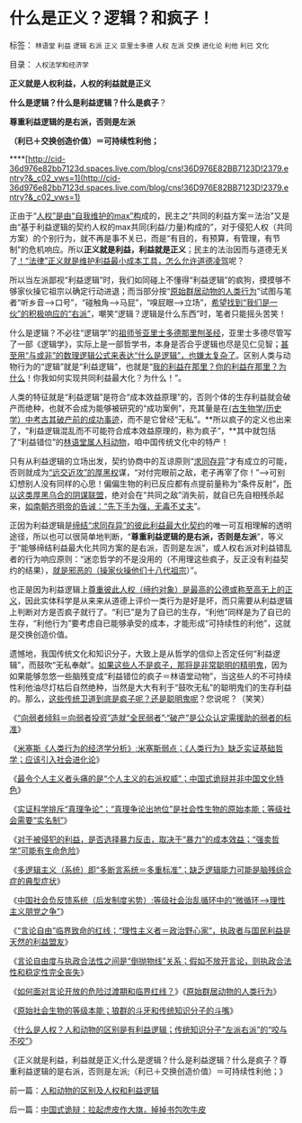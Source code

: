 # 什么是正义？逻辑？和疯子！

标签： `林语堂` `利益` `逻辑` `右派` `正义` `亚里士多德` `人权` `左派` `交换` `进化论` `利他` `利已` `文化` 

目录： `人权法学和经济学`

**正义就是人权利益，人权的利益就是正义**

**什么是逻辑？什么是利益逻辑？什么是疯子**？

**尊重利益逻辑的是右派，否则是左派**

**（利已＋交换创造价值）＝可持续性利他；**

****[http://cid-36d976e82bb7123d.spaces.live.com/blog/cns!36D976E82BB7123D!2379.entry?&_c02_vws=1](http://cid-36d976e82bb7123d.spaces.live.com/blog/cns!36D976E82BB7123D!2379.entry?&_c02_vws=1)

正由于“[人权”是由“自我维护的max”构](../../../2009/9/26/不爱已者何以爱国？.md)成的，民主之“共同的利益方案＝法治”又是由“基于利益逻辑的契约人权的max共同(利益/力量)构成的”，对于侵犯人权（共同方案）的个别行为，就不再是事不关已，而是“有目的，有预算，有管理，有节制”的危机响应。所以**正义就是利益，利益就是正义**；民主的法治因而与道德无关了[！“法律”正义就是维护利益最小成本工具，怎么允许道德凌驾](../../../2011/1/24/法治是有成本的；法治也是会破产的.md)呢？

所以当左派鄙视“利益逻辑”时，我们如同碰上不懂得“利益逻辑”的疯狗，摸摸够不够家伙操它祖宗以确定行动进退；而当部分按“[原始群居动物的人类行为](../../../2011/1/30/狼的斗牙和狗的斗嘴.md)”试图与笔者“听乡音——>口号”，“碰触角——>马屁”，“嗅屁眼——>立场”，[希望找到“我们是一伙”的积极响应的“右派”](../../../2010/6/25/政治家是开发政治利益的专家.md)，嘲笑“逻辑？逻辑是什么东西”时，笔者只能摇头苦笑！

什么是逻辑？不必往“逻辑学”的[祖师爷亚里士多德那里刨圣经](../../../2010/10/19/中国传统文化是“祖师爷的真理权威”.md)，亚里士多德尽管写了一部《逻辑学》，实际上是一部哲学书，本身是否合乎逻辑也尽是见仁见智；[甚至用“与或非”的数理逻辑公式来表达“什么是逻辑”，也嫌太复杂了](../../../2010/6/12/科学和民主属于普罗大众而非仅是“数学家”.md)。区别人类与动物行为的“逻辑”就是“利益逻辑”，也就是“[我的利益在那里？你的利益在那里？为什么](../../../2009/9/26/社会进步从“有私”做起.md)！你我如何实现共同利益最大化？为什么！”。

人类的特征就是“利益逻辑”是符合“成本效益原理”的，否则个体的生存利益就会破产而绝种，也就不会成为能够被研究的“成功案例”，充其量是在[(古生物学/历史学）中考古其破产前的成功事迹](../../../2010/4/20/人性决定利益；利益-&gt;经济；经济-&gt;政治；政治-&gt;军事.md)，而不是它曾经“无私”。**所以疯子的定义也出来了，“利益逻辑混乱而不可能符合成本效益原理的，称为疯子”，**其中就包括了“利益错位”的[林语堂属人科动物](../../../2009/2/2/实例解剖极左的人格认知误区.md)，咱中国传统文化中的特产！

只有从利益逻辑的立场出发，契约协商中的互谅原则“[求同存异](../../../2010/7/22/想学会批评，就不要发泄.md)”才有成立的可能，否则就成为[“远交近攻”的厚黑权](../../../2010/12/23/进化论“近种相残”人类最严重和人类纪.md)谋，“对付完眼前之敌，老子再宰了你！”——>可别幻想别人没有同样的心思！偏偏生物的利已反应都有点提前量称为“条件反射”，[所以这类厚黑乌合的阴谋联盟](../../../2010/7/31/西方政治学指政体学，东方政治学是厚黑学.md)，绝对会在“共同之敌”消失前，就自已先自相残杀起来，[如南朝齐明帝的告诫：“先下手为强，无毒不丈夫](../../../2010/7/31/西方政治学指政体学，东方政治学是厚黑学.md)”。

正因为利益逻辑是[缔结“求同存异”的彼此利益最大化契约](../../../2010/4/19/《五月花号公约》有什么先决条件.md)的唯一可互相理解的透明途径，所以也可以很简单地判断，“**尊重利益逻辑的是右派，否则是左派**”，等义于“能够缔结利益最大化共同方案的是右派，否则是左派”，或人权右派对利益错乱者的行为响应原则：“迷恋哲学的不是没用的（不用理这些疯子，反正没有利益契约的结果），[就是邪恶的（操家伙操他们十八代祖宗](../../../2010/2/3/迷恋哲学不是邪恶的，就是没用的.md)）”。

也正是因为利益逻辑上[尊重彼此人权（缔约对象）是最高的公德或称至高无上的正义](../../../2011/1/23/那种人最缺德？.md)，因此实体科学是从来来从道德上评价一类行为是好是坏，而只需要从利益逻辑上判断对方是否疯子就行了。“利已”是为了自已的生存，“利他”同样是为了自已的生存，“利他行为”要考虑自已能够承受的成本，才能形成“可持续性的利他”，这就是交换创造价值。

遗憾地，我国传统文化和知识分子，大致上是从哲学的信仰上否定任何“利益逻辑”，而鼓吹“无私奉献”。[如果这些人不是疯子，那将是非常聪明的精明鬼](../../../2009/3/26/人性本私！无私与自私是同义词.md)，因为如果能够忽悠一些脑残变成“利益错位的疯子＝林语堂动物”，当这些人的不可持续性利他油尽灯枯后自然绝种，当然是大大有利于“鼓吹无私”的聪明鬼们的生存利益的。那么，[这些传统卫道到底是疯子呢？还是聪明鬼呢](../../../2009/3/27/所谓“永不妥协”的美德就是极端的自私及愚蠢.md)？您说呢？（笑笑）

《[“向弱者倾斜＝向弱者投资”造就“全民弱者”;“破产”是公众认定需援助的弱者的标准](../../../2011/1/27/“向弱者倾斜＝向弱者投资”造就“全民弱者”.md)》

《[米塞斯《人类行为的经济学分析》;米塞斯弱点；《人类行为》缺乏实证基础哲学；应该引入社会进化论](../../../2011/1/27/米塞斯《人类行为的经济学分析》的分析.md)》

《[最令个人主义者头痛的是“个人主义的右派权威”；中国式诡辩并非中国文化特色](../../../2011/1/27/“发现”了奥地利学派和米塞斯及哈耶克.md)》

《[实证科学排斥“真理争论”；“真理争论出地位”是社会性生物的原始本能；等级社会需要“实名制”](../../../2011/1/28/等级社会需要“实名制”.md)》

《[对于被侵犯的利益，是否选择暴力反击，取决于“暴力”的成本效益；“强卖哲学”可能有生命危险](../../../2011/1/28/“强卖哲学”可能有生命危险.md)》

《[多逻辑主义（系统）即“多断言系统＝多重标准”；缺乏逻辑能力可能是脑残综合症的典型症状](../../../2011/1/28/缺乏逻辑能力可能是脑残综合症的典型症状.md)》

《[中国社会负反馈系统（后发制度劣势）;等级社会治乱循环中的“微循环——>理性主义朋党之争”](../../../2011/1/29/中国社会负反馈系统和后发制度劣势.md)》

《[“言论自由”临界致命的红线；“理性主义者＝政治野心家”，执政者与国民利益是天然的利益盟友](../../../2011/1/29/&quot;言论自由&quot;发展过程中的致命红线.md)》

《[言论自由度与执政合法性之间是“倒抛物线”关系；假如不放开言论，则执政合法性和稳定性完全丧失](../../../2011/1/30/对言论自由度“不稳定期过渡期”以高度重视.md)》

《[如何面对言论开放的危险过渡期和临界红线？](../../../2011/1/30/如何面对言论开放的危险过渡期和临界红线？.md)》《[原始群居动物的人类行为](../../../2011/1/30/原始群居动物的人类行为.md)》

《[原始社会生物的等级本能；狼群的斗牙和传统知识分子的斗嘴](../../../2011/1/30/狼的斗牙和狗的斗嘴.md)》

《[什么是人权？人和动物的区别是有利益逻辑；传统知识分子“左派右派”的“咬与不咬”](../../../2011/1/31/人和动物的区别及人权和利益逻辑.md)》

《正义就是利益，利益就是正义;什么是逻辑？什么是利益逻辑？什么是疯子？尊重利益逻辑的是右派，否则是左派;（利已＋交换创造价值）＝可持续性利他；》

前一篇：[人和动物的区别及人权和利益逻辑](../../../2011/1/31/人和动物的区别及人权和利益逻辑.md)

后一篇：[中国式诡辩：拉起虎皮作大旗，掉掉书包吹牛皮](../../../2011/1/31/中国式诡辩：拉起虎皮作大旗，掉掉书包吹牛皮.md)